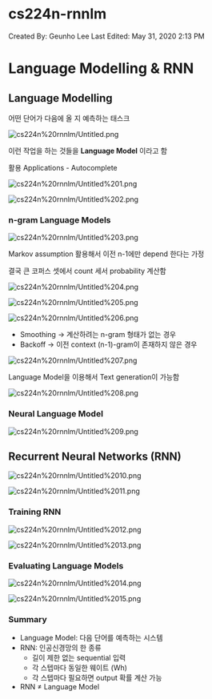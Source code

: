 # cs224n-rnnlm

Created By: Geunho Lee
Last Edited: May 31, 2020 2:13 PM

# Language Modelling & RNN

## Language Modelling

어떤 단어가 다음에 올 지 예측하는 태스크

![cs224n%20rnnlm/Untitled.png](cs224n%20rnnlm/Untitled.png)

이런 작업을 하는 것들을 **Language Model** 이라고 함

활용 Applications - Autocomplete

![cs224n%20rnnlm/Untitled%201.png](cs224n%20rnnlm/Untitled%201.png)

![cs224n%20rnnlm/Untitled%202.png](cs224n%20rnnlm/Untitled%202.png)

### n-gram Language Models

![cs224n%20rnnlm/Untitled%203.png](cs224n%20rnnlm/Untitled%203.png)

Markov assumption 활용해서 이전 n-1에만 depend 한다는 가정

결국 큰 코퍼스 셋에서 count 세서 probability 계산함

![cs224n%20rnnlm/Untitled%204.png](cs224n%20rnnlm/Untitled%204.png)

![cs224n%20rnnlm/Untitled%205.png](cs224n%20rnnlm/Untitled%205.png)

![cs224n%20rnnlm/Untitled%206.png](cs224n%20rnnlm/Untitled%206.png)

- Smoothing → 계산하려는 n-gram 형태가 없는 경우
- Backoff → 이전 context (n-1)-gram이 존재하지 않은 경우

![cs224n%20rnnlm/Untitled%207.png](cs224n%20rnnlm/Untitled%207.png)

Language Model을 이용해서 Text generation이 가능함

![cs224n%20rnnlm/Untitled%208.png](cs224n%20rnnlm/Untitled%208.png)

### Neural Language Model

![cs224n%20rnnlm/Untitled%209.png](cs224n%20rnnlm/Untitled%209.png)

## Recurrent Neural Networks (RNN)

![cs224n%20rnnlm/Untitled%2010.png](cs224n%20rnnlm/Untitled%2010.png)

![cs224n%20rnnlm/Untitled%2011.png](cs224n%20rnnlm/Untitled%2011.png)

### Training RNN

![cs224n%20rnnlm/Untitled%2012.png](cs224n%20rnnlm/Untitled%2012.png)

![cs224n%20rnnlm/Untitled%2013.png](cs224n%20rnnlm/Untitled%2013.png)

### Evaluating Language Models

![cs224n%20rnnlm/Untitled%2014.png](cs224n%20rnnlm/Untitled%2014.png)

![cs224n%20rnnlm/Untitled%2015.png](cs224n%20rnnlm/Untitled%2015.png)

### Summary

- Language Model: 다음 단어를 예측하는 시스템
- RNN: 인공신경망의 한 종류
    - 길이 제한 없는 sequential 입력
    - 각 스텝마다 동일한 웨이트 (Wh)
    - 각 스텝마다 필요하면 output 확률 계산 가능
- RNN ≠ Language Model
